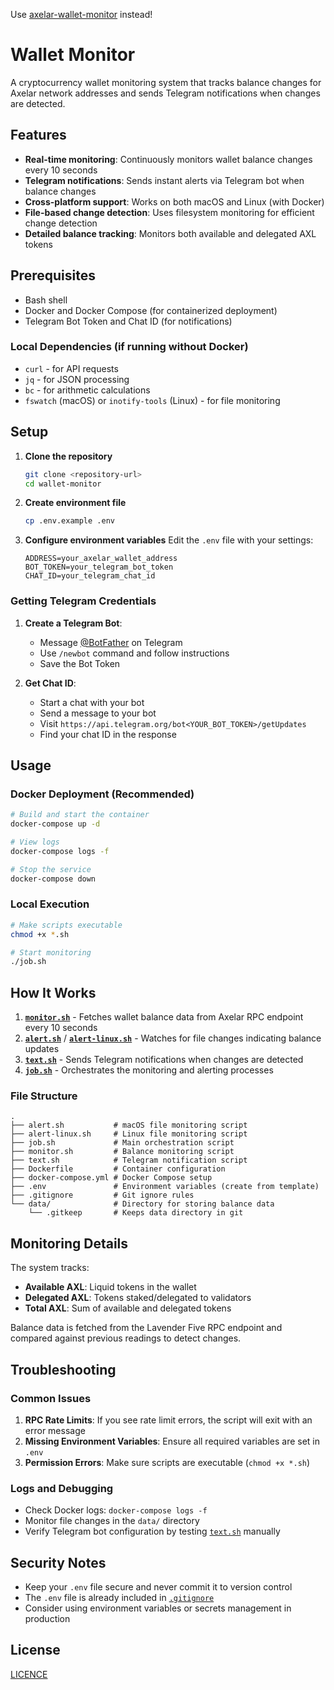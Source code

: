 Use [axelar-wallet-monitor](https://github.com/sdaveas/axelar-wallet-monitor) instead!

# Wallet Monitor

A cryptocurrency wallet monitoring system that tracks balance changes for Axelar network addresses and sends Telegram notifications when changes are detected.

## Features

- **Real-time monitoring**: Continuously monitors wallet balance changes every 10 seconds
- **Telegram notifications**: Sends instant alerts via Telegram bot when balance changes
- **Cross-platform support**: Works on both macOS and Linux (with Docker)
- **File-based change detection**: Uses filesystem monitoring for efficient change detection
- **Detailed balance tracking**: Monitors both available and delegated AXL tokens

## Prerequisites

- Bash shell
- Docker and Docker Compose (for containerized deployment)
- Telegram Bot Token and Chat ID (for notifications)

### Local Dependencies (if running without Docker)

- `curl` - for API requests
- `jq` - for JSON processing
- `bc` - for arithmetic calculations
- `fswatch` (macOS) or `inotify-tools` (Linux) - for file monitoring

## Setup

1. **Clone the repository**
   ```bash
   git clone <repository-url>
   cd wallet-monitor
   ```

2. **Create environment file**
   ```bash
   cp .env.example .env
   ```

3. **Configure environment variables**
   Edit the `.env` file with your settings:
   ```env
   ADDRESS=your_axelar_wallet_address
   BOT_TOKEN=your_telegram_bot_token
   CHAT_ID=your_telegram_chat_id
   ```

### Getting Telegram Credentials

1. **Create a Telegram Bot**:
   - Message [@BotFather](https://t.me/botfather) on Telegram
   - Use `/newbot` command and follow instructions
   - Save the Bot Token

2. **Get Chat ID**:
   - Start a chat with your bot
   - Send a message to your bot
   - Visit `https://api.telegram.org/bot<YOUR_BOT_TOKEN>/getUpdates`
   - Find your chat ID in the response

## Usage

### Docker Deployment (Recommended)

```bash
# Build and start the container
docker-compose up -d

# View logs
docker-compose logs -f

# Stop the service
docker-compose down
```

### Local Execution

```bash
# Make scripts executable
chmod +x *.sh

# Start monitoring
./job.sh
```

## How It Works

1. **[`monitor.sh`](monitor.sh)** - Fetches wallet balance data from Axelar RPC endpoint every 10 seconds
2. **[`alert.sh`](alert.sh)** / **[`alert-linux.sh`](alert-linux.sh)** - Watches for file changes indicating balance updates
3. **[`text.sh`](text.sh)** - Sends Telegram notifications when changes are detected
4. **[`job.sh`](job.sh)** - Orchestrates the monitoring and alerting processes

### File Structure

```
.
├── alert.sh           # macOS file monitoring script
├── alert-linux.sh     # Linux file monitoring script  
├── job.sh             # Main orchestration script
├── monitor.sh         # Balance monitoring script
├── text.sh            # Telegram notification script
├── Dockerfile         # Container configuration
├── docker-compose.yml # Docker Compose setup
├── .env               # Environment variables (create from template)
├── .gitignore         # Git ignore rules
└── data/              # Directory for storing balance data
    └── .gitkeep       # Keeps data directory in git
```

## Monitoring Details

The system tracks:
- **Available AXL**: Liquid tokens in the wallet
- **Delegated AXL**: Tokens staked/delegated to validators
- **Total AXL**: Sum of available and delegated tokens

Balance data is fetched from the Lavender Five RPC endpoint and compared against previous readings to detect changes.

## Troubleshooting

### Common Issues

1. **RPC Rate Limits**: If you see rate limit errors, the script will exit with an error message
2. **Missing Environment Variables**: Ensure all required variables are set in `.env`
3. **Permission Errors**: Make sure scripts are executable (`chmod +x *.sh`)

### Logs and Debugging

- Check Docker logs: `docker-compose logs -f`
- Monitor file changes in the `data/` directory
- Verify Telegram bot configuration by testing [`text.sh`](text.sh) manually

## Security Notes

- Keep your `.env` file secure and never commit it to version control
- The `.env` file is already included in [`.gitignore`](.gitignore)
- Consider using environment variables or secrets management in production

## License

[LICENCE](./LICENSE)
